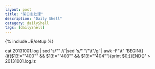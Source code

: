 ```yaml
---
layout: post
title: "某日志处理"
description: "Daily Shell"
category: dailyShell
tags: [dailyShell]
---
```

{% include JB/setup %}

 cat 20131001.log | sed 's/"" //'|sed 's/" "/"\t"/g' | awk -F"\t" 'BEGIN{}{if($13!="\"400\"" && $13!="\"403\"" && $13!="\"404\""){print $0;}}END{}' > 20131001.log.lz
